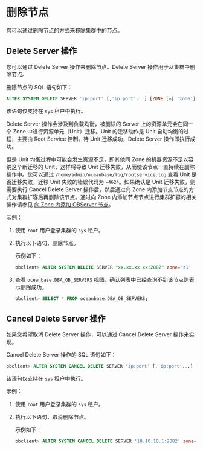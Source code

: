 # 删除节点

您可以通过删除节点的方式来移除集群中的节点。

## Delete Server 操作

您可以通过 Delete Server 操作来删除节点。Delete Server 操作用于从集群中删除节点。

删除节点的 SQL 语句如下：

```sql
ALTER SYSTEM DELETE SERVER 'ip:port' [,'ip:port'...] [ZONE [=] 'zone']
```

该语句仅支持在 `sys` 租户中执行。

Delete Server 操作会涉及到负载均衡，被删除的 Server 上的资源单元会在同一个 Zone 中进行资源单元（Unit）迁移。Unit 的迁移动作是 Unit 自动均衡的过程，主要由 Root Service 控制。待 Unit 迁移成功，Delete Server 操作即执行成功。

但是 Unit 均衡过程中可能会发生资源不足，即其他同 Zone 的机器资源不足以容纳这个新迁移的 Unit，这样将导致 Unit 迁移失败，从而使该节点一直持续在删除操作中。您可以通过 `/home/admin/oceanbase/log/rootservice.log` 查看 Unit 是否迁移失败，迁移 Unit 失败的错误代码为 `-4624`。如果确认是 Unit 迁移失败，则需要执行 Cancel Delete Server 操作后，然后通过向 Zone 内添加节点节点的方式对集群扩容后再删除该节点。通过向 Zone 内添加节点节点进行集群扩容的相关操作请参见 [向 Zone 内添加 OBServer 节点](../../../7.management/1.scale-out-and-scale-in/2.cluster-level-scale-out-and-scale-in/1.scale-out/2.add-an-observer-node-to-a-zone.md)。

示例：

1. 使用 `root` 用户登录集群的 `sys` 租户。

2. 执行以下语句，删除节点。

   示例如下：

   ```sql
   obclient> ALTER SYSTEM DELETE SERVER "xx.xx.xx.xx:2882" zone='z1'
   ```

3. 查看 `oceanbase.DBA_OB_SERVERS` 视图，确认列表中已经查询不到该节点则表示删除成功。

   ```sql
   obclient> SELECT * FROM oceanbase.DBA_OB_SERVERS;
   ```

## Cancel Delete Server 操作

如果您希望取消 Delete Server 操作，可以通过 Cancel Delete Server 操作来实现。

Cancel Delete Server 操作的 SQL 语句如下：

```sql
obclient> ALTER SYSTEM CANCEL DELETE SERVER 'ip:port' [,'ip:port'...] [ZONE [=] 'zone']
```

该语句仅支持在 `sys` 租户中执行。

示例：

1. 使用 `root` 用户登录集群的 `sys` 租户。

2. 执行以下语句，取消删除节点。

   示例如下：

   ```sql
   obclient> ALTER SYSTEM CANCEL DELETE SERVER '10.10.10.1:2882' zone='zone1';
   ```
